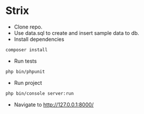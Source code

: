 # Strix

* Clone repo.
* Use data.sql to create and insert sample data to db.
* Install dependencies
```bash
composer install
```
* Run tests
```bash
php bin/phpunit
```
* Run project 
```bash
php bin/console server:run
```
* Navigate to http://127.0.0.1:8000/